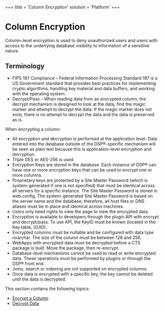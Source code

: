 +++
title = 'Column Encryption'
solution = 'Platform'
+++

# Column Encryption

Column-level encryption is used to deny unauthorized users and users
with access to the underlying database visibility to information of a
sensitive nature.

## Terminology

  - FIPS 197 Compliance – Federal Information Processing Standard 197 is
    a US Government standard that provides best practices for
    implementing crypto algorithms, handling key material and data
    buffers, and working with the operating system.
  - Decrypt/Pass – When reading data from an encrypted column, the
    decrypt mechanism is designed to look at the data, find the magic
    marker and attempt to decrypt the data. If the magic marker does not
    exist, there is no attempt to decrypt the data and the data is
    preserved as is.

When encrypting a column:

  - All encryption and decryption is performed at the application level.
    Data entered into the database outside of the DSP®-specific
    mechanism will be seen as plain text because this is
    application-level encryption and decryption.
  - Triple DES or AES-256 is used.
  - Encryption Keys are stored in the database. Each instance of DSP®
    can have one or more encryption keys that can be used to encrypt one
    or more columns.
  - Proprietary keys are protected by a Site Master Password (which is
    system-generated if one is not specified) that must be identical
    across all servers for a specific instance. The Site Master Password
    is stored in web.config. The system-generated Site Master Password
    is based on the server name and the database; therefore, all host
    files or DNS aliases must be in place and identical across machines.
  - Users only need rights to view the page to view the encrypted data.
  - Encryption is available to developers through the plugin API with
    encrypt and decrypt/pass. To use API, the KeyID must be known
    (located in the Key table, GUID).
  - Encrypted columns must be nullable and be configured with data type
    nvarchar. The size of the column must be between 128 and 256.
  - WebApps with encrypted data must be decrypted before a CTS package
    is built. Move the package, then re-encrypt.
  - Database-level mechanisms cannot be used to read or write encrypted
    data. These operations must be performed by plugins or through the
    DSP® front end.
  - Joins, search or indexing are not supported on encrypted columns.
  - Once data is encrypted with a specific key, the key cannot be
    deleted until the data is decrypted.

This section contains the following topics:

  - [Encrypt a Column](Encrypt_a_Column)
  - [Decrypt Data](Decrypt%20Data)
